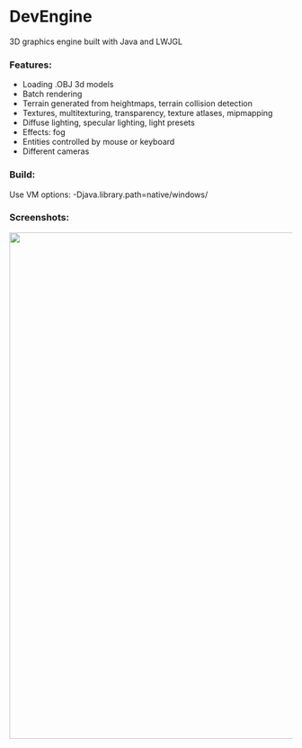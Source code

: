 # DevEngine
3D graphics engine built with Java and LWJGL

### Features:
* Loading .OBJ 3d models
* Batch rendering
* Terrain generated from heightmaps, terrain collision detection
* Textures, multitexturing, transparency, texture atlases, mipmapping
* Diffuse lighting, specular lighting, light presets
* Effects: fog
* Entities controlled by mouse or keyboard
* Different cameras

### Build:
Use VM options: -Djava.library.path=native/windows/

### Screenshots:
<p align="center">
  <img src="https://cloud.githubusercontent.com/assets/9119159/26228091/ee1e01aa-3c36-11e7-8d0a-890e885fd7b8.png" width="900"/>
</p>
